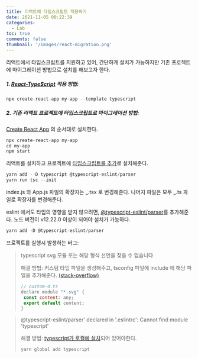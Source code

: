 ```yaml
---
title: 리액트에 타입스크립트 적용하기
date: 2021-11-05 00:22:39
categories:
  - Lab
toc: true
comments: false
thumbnail: '/images/react-migration.png'
---
```


리액트에서 타입스크립트를 지원하고 있어, 간단하게 설치가 가능하지만 기존 프로젝트에 마이그레이션 방법으로 설치를 해보고자 한다.
<!-- more -->
##### 1. [React-TypeScript](https://reactjs.org/docs/static-type-checking.html#typescript) 적용 방법:

```js
npx create-react-app my-app --template typescript
```

##### 2. 기존 리액트 프로젝트에 타입스크립트로 마이그레이션 방법: <br/>

[Create React App](https://reactjs.org/docs/create-a-new-react-app.html) 의 순서대로 설치한다.

```js
npx create-react-app my-app
cd my-app
npm start
```

리액트를 설치하고 프로젝트에 [타입스크립트를 추가](https://reactjs.org/docs/static-type-checking.html#adding-typescript-to-a-project)로 설치해준다.

```js
yarn add --D typescript @typescript-eslint/parser
yarn run tsc --init
```

index.js 와 App.js 파일의 확장자는 _.tsx 로 변경해준다.
나머지 파일은 모두 _.ts 파일로 확장자를 변경해준다.

eslint 에서도 타입의 영향을 받지 않으려면, [@typescript-eslint/parser](https://www.npmjs.com/package/@typescript-eslint/parser)를 추가해준다.
노드 버전이 v12.22.0 이상이 되어야 설치가 가능하다.

```js
yarn add -D @typescript-eslint/parser
```

프로젝트를 실행시 발생하는 버그:

> typescript svg 모듈 또는 해당 형식 선언을 찾을 수 없습니다
>
> 해결 방법:
> 커스텀 타입 파일을 생성해주고, tsconfig 파일에 include 에 해당 파일을 추가해준다. [(stack-overflow)](https://stackoverflow.com/questions/44717164/unable-to-import-svg-files-in-typescript)
>
> ```js
> // custom-d.ts
> declare module "*.svg" {
>  const content: any;
>  export default content;
> }
> ```

> @typescript-eslint/parser' declared in '.eslintrc': Cannot find module 'typescript'
>
> 해결 방법:
> [typescript가 로컬에 설치](https://github.com/typescript-eslint/typescript-eslint/blob/master/docs/getting-started/linting/FAQ.md#typescript-should-be-installed-locally)되어 있어야한다.
>
> ```
> yarn global add typescript
> ```
